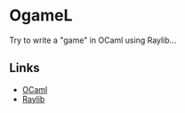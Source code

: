# OgameL

Try to write a "game" in OCaml using Raylib...

## Links

- [OCaml](https://ocaml.org/)
- [Raylib](https://www.raylib.com/)
